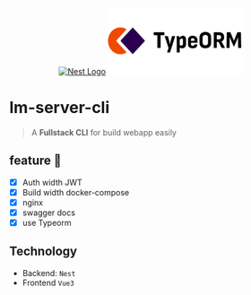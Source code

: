 <p align="center">
  <a href="https://nestjs.com/" target="blank">
    <img src="https://nestjs.com/img/logo-small.svg" width="120" alt="Nest Logo" /></a>
  <a href="http://typeorm.io/">
    <img src="https://github.com/typeorm/typeorm/raw/master/resources/logo_big.png" width="240" height="120">
  </a>
</p>


# lm-server-cli
> A **Fullstack CLI** for build webapp easily

## feature 🚀
- [x] Auth width JWT
- [x] Build width docker-compose
- [x] nginx
- [x] swagger docs
- [X] use Typeorm

## Technology
 - Backend: `Nest`
 - Frontend `Vue3`
